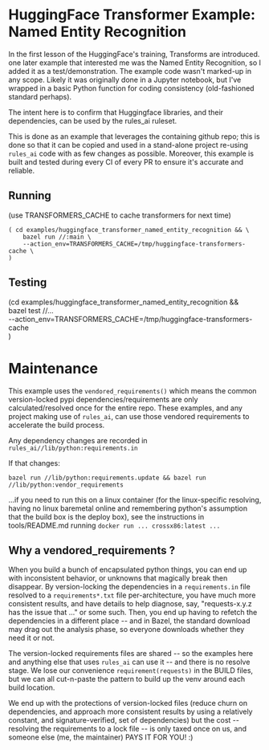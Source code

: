 # HuggingFace Transformer Example: Named Entity Recognition

In the first lesson of the HuggingFace's training, Transforms are introduced.  one later example
that interested me was the Named Entity Recognition, so I added it as a test/demonstration.  The
example code wasn't marked-up in any scope.  Likely it was originally done in a Jupyter notebook,
but I've wrapped in a basic Python function for coding consistency (old-fashioned standard perhaps).

The intent here is to confirm that Huggingface libraries, and their dependencies, can be used by
the rules_ai ruleset.

This is done as an example that leverages the containing github repo; this is done so that it can
be copied and used in a stand-alone project re-using `rules_ai` code with as few changes as
possible.  Moreover, this example is built and tested during every CI of every PR to ensure it's
accurate and reliable.

## Running
(use TRANSFORMERS_CACHE to cache transformers for next time)

```
( cd examples/huggingface_transformer_named_entity_recognition && \
    bazel run //:main \
    --action_env=TRANSFORMERS_CACHE=/tmp/huggingface-transformers-cache \
)
```

## Testing

(cd examples/huggingface_transformer_named_entity_recognition && \
    bazel test //... \
    --action_env=TRANSFORMERS_CACHE=/tmp/huggingface-transformers-cache \
)

# Maintenance

This example uses the `vendored_requirements()` which means the common version-locked pypi
dependencies/requirements are only calculated/resolved once for the entire repo.  These examples,
and any project making use of `rules_ai`, can use those vendored requirements to accelerate the
build process.

Any dependency changes are recorded in `rules_ai//lib/python:requirements.in`

If that changes:
```
bazel run //lib/python:requirements.update && bazel run //lib/python:vendor_requirements
```
...if you need to run this on a linux container (for the linux-specific resolving, having no linux
baremetal online and remembering python's assumption that the build box is the deploy box), see the
instructions in tools/README.md running `docker run ... crossx86:latest ...`

## Why a vendored_requirements ?

When you build a bunch of encapsulated python things, you can end up with inconsistent behavior, or
unknowns that magically break then disappear.  By version-locking the dependencies in a
`requirements.in` file resolved to a `requirements*.txt` file per-architecture, you have much more
consistent results, and have details to help diagnose, say, "requests-x.y.z has the issue that ..."
or some such.  Then, you end up having to refetch the dependencies in a different place -- and in
Bazel, the standard download may drag out the analysis phase, so everyone downloads whether they
need it or not.

The version-locked requirements files are shared -- so the examples here and anything else that
uses `rules_ai` can use it -- and there is no resolve stage.  We lose our convenience
`requirement(requests)` in the BUILD files, but we can all cut-n-paste the pattern to build up the
venv around each build location.

We end up with the protections of version-locked files (reduce churn on dependencies, and approach
more consistent results by using a relatively constant, and signature-verified, set of dependencies)
but the cost -- resolving the requirements to a lock file -- is only taxed once on us, and someone
else (me, the maintainer) PAYS IT FOR YOU!  :)
